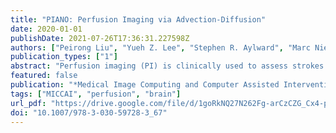 ```yaml
---
title: "PIANO: Perfusion Imaging via Advection-Diffusion"
date: 2020-01-01
publishDate: 2021-07-26T17:36:31.227598Z
authors: ["Peirong Liu", "Yueh Z. Lee", "Stephen R. Aylward", "Marc Niethammer"]
publication_types: ["1"]
abstract: "Perfusion imaging (PI) is clinically used to assess strokes and brain tumors. Commonly used PI approaches based on magnetic resonance imaging (MRI) or computed tomography (CT) image the effect of a contrast agent moving through blood vessels and into tissue. Contrast-agent free approaches, for example, based on intravoxel incoherent motion, also exist, but are so far not routinely used clinically. MR or CT perfusion imaging based on contrast agents relies on the estimation of the arterial input function (AIF) to approximately model tissue perfusion, neglecting spatial dependencies. Reliably estimating the AIF is also non-trivial, leading to difficulties with standardizing perfusion measures. In this work we therefore propose a data-assimilation approach (PIANO) which estimates the velocity and diffusion fields of an advection-diffusion model best explaining the contrast dynamics. PIANO accounts for spatial dependencies and neither requires estimating the AIF nor relies on a particular contrast agent bolus shape. Specifically, we propose a convenient parameterization of the estimation problem, a numerical estimation approach, and extensively evaluate PIANO. We demonstrate that PIANO can successfully resolve velocity and diffusion field ambiguities and results in sensitive measures for the assessment of stroke, comparing favorably to conventional measures of perfusion."
featured: false
publication: "*Medical Image Computing and Computer Assisted Intervention - MICCAI 2020 - 23rd International Conference, Lima, Peru, October 4-8, 2020, Proceedings, Part VII*"
tags: ["MICCAI", "perfusion", "brain"]
url_pdf: "https://drive.google.com/file/d/1goRkNQ27N262Fg-arCzCZG_Cx4-pMqYV"
doi: "10.1007/978-3-030-59728-3_67"
---
```



